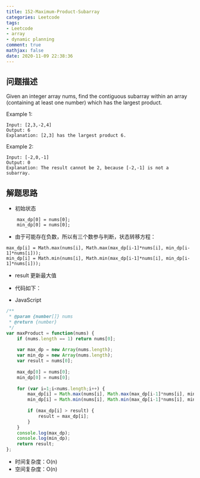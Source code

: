 ```yaml
---
title: 152-Maximum-Product-Subarray
categories: Leetcode
tags: 
- Leetcode
- array
- dynamic planning
comment: true
mathjax: false
date: 2020-11-09 22:38:36
---
```


## 问题描述

Given an integer array nums, find the contiguous subarray within an array (containing at least one number) which has the largest product.

Example 1:
```
Input: [2,3,-2,4]
Output: 6
Explanation: [2,3] has the largest product 6.
```
<!--more-->
Example 2:
```
Input: [-2,0,-1]
Output: 0
Explanation: The result cannot be 2, because [-2,-1] is not a subarray.
```

## 解题思路

- 初始状态
```
    max_dp[0] = nums[0];
    min_dp[0] = nums[0];
```
- 由于可能存在负数，所以有三个数参与判断，状态转移方程：
```
max_dp[i] = Math.max(nums[i], Math.max(max_dp[i-1]*nums[i], min_dp[i-1]*nums[i]));
min_dp[i] = Math.min(nums[i], Math.min(max_dp[i-1]*nums[i], min_dp[i-1]*nums[i]));
```
- result 更新最大值


- 代码如下：

- JavaScript

```JavaScript
/**
 * @param {number[]} nums
 * @return {number}
 */
var maxProduct = function(nums) {
    if (nums.length == 1) return nums[0];
    
    var max_dp = new Array(nums.length);
    var min_dp = new Array(nums.length);
    var result = nums[0];
    
    max_dp[0] = nums[0];
    min_dp[0] = nums[0];
    
    for (var i=1;i<nums.length;i++) {
        max_dp[i] = Math.max(nums[i], Math.max(max_dp[i-1]*nums[i], min_dp[i-1]*nums[i]));
        min_dp[i] = Math.min(nums[i], Math.min(max_dp[i-1]*nums[i], min_dp[i-1]*nums[i]));
        
        if (max_dp[i] > result) {
            result = max_dp[i];
        }
    }
    console.log(max_dp);
    console.log(min_dp);
    return result;
};

```



- 时间复杂度：O(n)
- 空间复杂度：O(n)

